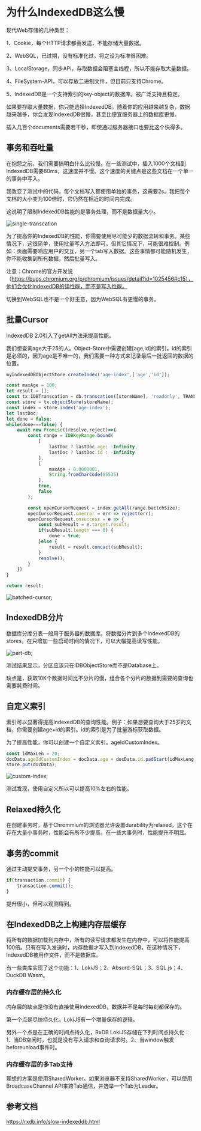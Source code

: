 # 为什么IndexedDB这么慢

现代Web存储的几种类型：

1、Cookie，每个HTTP请求都会发送，不能存储大量数据。

2、WebSQL，已过期，没有标准化过，将之设为标准很困难。

3、LocalStorage，同步API，存取数据会阻塞主线程，所以不能存取大量数据。

4、FileSystem-API，可以存放二进制文件，但目前只支持Chrome。

5、IndexedDB是一个支持索引的key-object的数据库。被广泛支持且稳定。

如果要存取大量数据，你只能选择IndexedDB。随着你的应用越来越复杂，数据越来越多，你会发现IndexedDB很慢，甚至比便宜服务器上的数据库更慢。

插入几百个documents需要若干秒，即使通过服务器接口也要比这个快得多。

## 事务和吞吐量

在抱怨之前，我们需要搞明白什么比较慢。在一些测试中，插入1000个文档到IndexedDB需要80ms，这速度并不慢。这个速度的关键点是这些文档在一个单一的事务中写入。

我改变了测试中的代码，每个文档写入都使用单独的事务，这需要2s。我把每个文档的大小变为100倍时，它仍然在相近的时间内完成。

这说明了限制IndexedDB性能的是事务处理，而不是数据量大小。

![single-transcation](/note/assets/imgs/indexeddb-so-slow/single-transaction.png)

为了提高你的IndexedDB的性能，你需要使用尽可能少的数据流转和事务。某些情况下，这很简单，使用批量写入方法即可。但其它情况下，可能很难控制。例如：页面需要响应用户的交互，另一个tab写入数据。这些事情都可能随机发生，你不能收集到所有数据，然后批量写入。

注意：Chrome的官方开发说（https://bugs.chromium.org/p/chromium/issues/detail?id=1025456#c15），他们会优化IndexedDB的读性能，而不是写入性能。

切换到WebSQL也不是一个好主意，因为WebSQL有更慢的事务。

## 批量Cursor

IndexedDB 2.0引入了getAll方法来提高性能。

我们想查询age大于25的人。Object-Store中需要创建[age,id]的索引。id的索引是必须的，因为age是不唯一的，我们需要一种方式来记录最后一批返回的数据的位置。

```js
myIndexedDBObjectStore.createIndex('age-index',['age','id']);
```

```js
const maxAge = 100;
let result = [];
const tx:IDBTranscation = db.transcation([storeName], 'readonly', TRANSCATION_SETRINGS);
const store = tx.objectStore(storeName);
const index = store.index('age-index');
let lastDoc;
let done = false;
while(done===false) {
    await new Promise((resolve,reject)=>{
        const range = IDBKeyRange.bound(
            [
                lastDoc ? lastDoc.age: -Infinity,
                lastDoc ? lastDoc.id : -Infinity
            ],
            [
                maxAge + 0.0000001,
                String.fromCharCode(65535)
            ],
            true,
            false
        );

        const openCursorRequest = index.getAll(range,bactchSize);
        openCursorRequest.onerror = err => reject(err);
        openCursorRequest.onsuccess = e => {
            const subResult = e.target.result;
            if(subResult.length === 0) {
                done = true;
            }else {
                result = result.concact(subResult);
            }
            resolve();
        }
    })
}

return result;
```

![batched-cursor](/note/assets/imgs/indexeddb-so-slow/batched-cursor.png);

## IndexedDB分片

数据库分库分表一般用于服务器的数据库。将数据分片到多个IndexedDB的stores，在只增加一些启动时间的情况下，可以大幅提高读写性能。

![part-db](/note/assets/imgs/indexeddb-so-slow/part-indexeddb.png);

测试结果显示，分区应该只在IDBObjectStore而不是Database上。

缺点是，获取10K个数据时间比不分片的慢，组合各个分片的数据到需要的查询也需要耗费时间。

## 自定义索引

索引可以显著得提高IndexedDB的查询性能。例子：如果想要查询大于25岁的文档，你需要创建age+id的索引。id的索引是为了批量游标获取数据。

为了提高性能，你可以创建一个自定义索引。ageIdCustomIndex。

```js
const idMaxLen = 20;
docData.ageIdCustomIndex = docData.age + docData.id.padStart(idMaxLeng,'');
store.put(docData);
```

![custom-index](/note/assets/imgs/indexeddb-so-slow/custom-index.png);

测试发现，使用自定义所以可以提高10%左右的性能。

## Relaxed持久化

在创建事务时，基于Chrommium的浏览器允许设置durability为relaxed。这个在存在大量小事务时，性能会有所不少提高，在一些大事务时，性能提升不明显。

## 事务的commit

通过主动提交事务，另一个小的性能可以提高。

```js
if(transaction.commit) {
    transaction.commit();
}
```
提升很小，但可以观测得到。

## 在IndexedDB之上构建内存层缓存

将所有的数据加载到内存中，所有的读写请求都发生在内存中，可以将性能提高100倍。只有在写入发送时，内存数据才写入到IndexedDB，在这种情况下，IndexedDB被用作文件，而不是数据库。

有一些类库实现了这个功能：1、LokiJS；2、Absurd-SQL；3、SQL.js；4、DuckDB Wasm。

### 内存缓存层的持久化

内存层的缺点是你没有直接使用IndexedDB，数据并不是每时每刻都保存的。

第一个点是尽快持久化，LokiJS有一个增量保存的逻辑。

另外一个点是在正确的时间点持久化，RxDB LokiJS存储在下列时间点持久化：1、当DB空闲时，也就是没有写入请求和查询请求时。2、当window触发beforeunload事件时。

### 内存缓存层的多Tab支持

理想的方案是使用SharedWorker。如果浏览器不支持SharedWorker，可以使用BroadcaseChannel API来跨Tab通信，并选举一个Tab为Leader。





## 参考文档

https://rxdb.info/slow-indexeddb.html